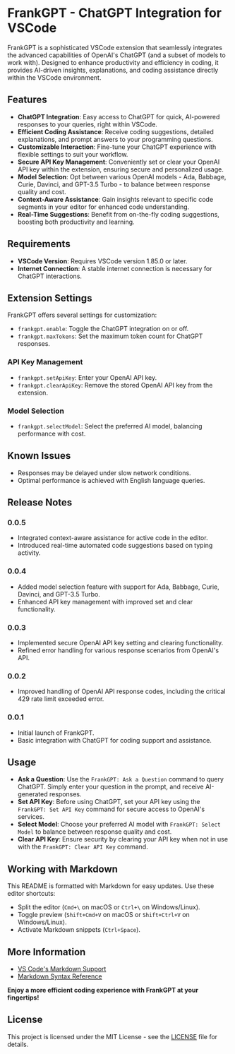 # FrankGPT - ChatGPT Integration for VSCode

FrankGPT is a sophisticated VSCode extension that seamlessly integrates the advanced capabilities of OpenAI's ChatGPT (and a subset of models to work with). Designed to enhance productivity and efficiency in coding, it provides AI-driven insights, explanations, and coding assistance directly within the VSCode environment.

## Features

- **ChatGPT Integration**: Easy access to ChatGPT for quick, AI-powered responses to your queries, right within VSCode.
- **Efficient Coding Assistance**: Receive coding suggestions, detailed explanations, and prompt answers to your programming questions.
- **Customizable Interaction**: Fine-tune your ChatGPT experience with flexible settings to suit your workflow.
- **Secure API Key Management**: Conveniently set or clear your OpenAI API key within the extension, ensuring secure and personalized usage.
- **Model Selection**: Opt between various OpenAI models - Ada, Babbage, Curie, Davinci, and GPT-3.5 Turbo - to balance between response quality and cost.
- **Context-Aware Assistance**: Gain insights relevant to specific code segments in your editor for enhanced code understanding.
- **Real-Time Suggestions**: Benefit from on-the-fly coding suggestions, boosting both productivity and learning.

## Requirements

- **VSCode Version**: Requires VSCode version 1.85.0 or later.
- **Internet Connection**: A stable internet connection is necessary for ChatGPT interactions.

## Extension Settings

FrankGPT offers several settings for customization:

- `frankgpt.enable`: Toggle the ChatGPT integration on or off.
- `frankgpt.maxTokens`: Set the maximum token count for ChatGPT responses.

### API Key Management
- `frankgpt.setApiKey`: Enter your OpenAI API key.
- `frankgpt.clearApiKey`: Remove the stored OpenAI API key from the extension.

### Model Selection
- `frankgpt.selectModel`: Select the preferred AI model, balancing performance with cost.

## Known Issues

- Responses may be delayed under slow network conditions.
- Optimal performance is achieved with English language queries.

## Release Notes

### 0.0.5
- Integrated context-aware assistance for active code in the editor.
- Introduced real-time automated code suggestions based on typing activity.

### 0.0.4
- Added model selection feature with support for Ada, Babbage, Curie, Davinci, and GPT-3.5 Turbo.
- Enhanced API key management with improved set and clear functionality.

### 0.0.3
- Implemented secure OpenAI API key setting and clearing functionality.
- Refined error handling for various response scenarios from OpenAI's API.

### 0.0.2
- Improved handling of OpenAI API response codes, including the critical 429 rate limit exceeded error.

### 0.0.1
- Initial launch of FrankGPT.
- Basic integration with ChatGPT for coding support and assistance.

## Usage

- **Ask a Question**: Use the `FrankGPT: Ask a Question` command to query ChatGPT. Simply enter your question in the prompt, and receive AI-generated responses.
- **Set API Key**: Before using ChatGPT, set your API key using the `FrankGPT: Set API Key` command for secure access to OpenAI's services.
- **Select Model**: Choose your preferred AI model with `FrankGPT: Select Model` to balance between response quality and cost.
- **Clear API Key**: Ensure security by clearing your API key when not in use with the `FrankGPT: Clear API Key` command.

## Working with Markdown

This README is formatted with Markdown for easy updates. Use these editor shortcuts:

- Split the editor (`Cmd+\` on macOS or `Ctrl+\` on Windows/Linux).
- Toggle preview (`Shift+Cmd+V` on macOS or `Shift+Ctrl+V` on Windows/Linux).
- Activate Markdown snippets (`Ctrl+Space`).

## More Information

- [VS Code's Markdown Support](http://code.visualstudio.com/docs/languages/markdown)
- [Markdown Syntax Reference](https://help.github.com/articles/markdown-basics/)

**Enjoy a more efficient coding experience with FrankGPT at your fingertips!**

## License

This project is licensed under the MIT License - see the [LICENSE](LICENSE) file for details.
